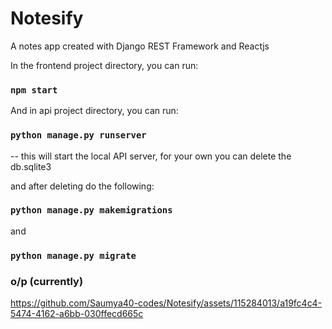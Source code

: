 # Notesify

A notes app created with Django REST Framework and Reactjs


In the frontend project directory, you can run:

### `npm start`


And in api project directory, you can run:

### `python manage.py runserver`

-- this will start the local API server, for your own you can delete the db.sqlite3

and after deleting do the following:

### `python manage.py makemigrations`

and

### `python manage.py migrate`



### o/p (currently)

https://github.com/Saumya40-codes/Notesify/assets/115284013/a19fc4c4-5474-4162-a6bb-030ffecd665c
